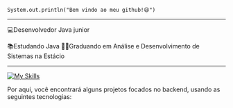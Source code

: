 <code>System.out.println("Bem vindo ao meu github!😆")</code>
<hr>
💻Desenvolvedor Java junior

📚Estudando Java
👨‍💻Graduando em Análise e Desenvolvimento de Sistemas na Estácio

<hr>

[![My Skills](https://skillicons.dev/icons?i=java&theme=light)](https://skillicons.dev)

Por aqui, você encontrará alguns projetos focados no backend, usando as seguintes tecnologias:

